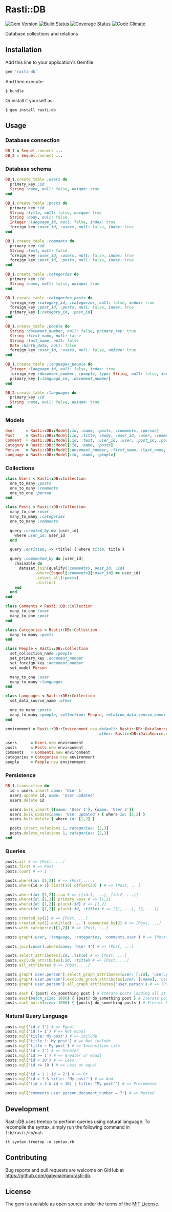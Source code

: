 # Rasti::DB

[![Gem Version](https://badge.fury.io/rb/rasti-db.svg)](https://rubygems.org/gems/rasti-db)
[![Build Status](https://travis-ci.org/gabynaiman/rasti-db.svg?branch=master)](https://travis-ci.org/gabynaiman/rasti-db)
[![Coverage Status](https://coveralls.io/repos/github/gabynaiman/rasti-db/badge.svg?branch=master)](https://coveralls.io/github/gabynaiman/rasti-db?branch=master)
[![Code Climate](https://codeclimate.com/github/gabynaiman/rasti-db.svg)](https://codeclimate.com/github/gabynaiman/rasti-db)

Database collections and relations

## Installation

Add this line to your application's Gemfile:

```ruby
gem 'rasti-db'
```

And then execute:

    $ bundle

Or install it yourself as:

    $ gem install rasti-db

## Usage

### Database connection

```ruby
DB_1 = Sequel.connect ...
DB_2 = Sequel.connect ...
```

### Database schema

```ruby
DB_1.create_table :users do
  primary_key :id
  String :name, null: false, unique: true
end

DB_1.create_table :posts do
  primary_key :id
  String :title, null: false, unique: true
  String :body, null: false
  Integer :language_id, null: false, index: true
  foreign_key :user_id, :users, null: false, index: true
end

DB_1.create_table :comments do
  primary_key :id
  String :text, null: false
  foreign_key :user_id, :users, null: false, index: true
  foreign_key :post_id, :posts, null: false, index: true
end

DB_1.create_table :categories do
  primary_key :id
  String :name, null: false, unique: true
end

DB_1.create_table :categories_posts do
  foreign_key :category_id, :categories, null: false, index: true
  foreign_key :post_id, :posts, null: false, index: true
  primary_key [:category_id, :post_id]
end

DB_1.create_table :people do
  String :document_number, null: false, primary_key: true
  String :first_name, null: false
  String :last_name, null: false
  Date :birth_date, null: false
  foreign_key :user_id, :users, null: false, unique: true
end

DB_1.create_table :languages_people do
  Integer :language_id, null: false, index: true
  foreign_key :document_number, :people, type: String, null: false, index: true
  primary_key [:language_id, :document_number]
end

DB_2.create_table :languages do
  primary_key :id
  String :name, null: false, unique: true
end
```

### Models

```ruby
User     = Rasti::DB::Model[:id, :name, :posts, :comments, :person]
Post     = Rasti::DB::Model[:id, :title, :body, :user_id, :user, :comments, :categories]
Comment  = Rasti::DB::Model[:id, :text, :user_id, :user, :post_id, :post]
Category = Rasti::DB::Model[:id, :name, :posts]
Person   = Rasti::DB::Model[:document_number, :first_name, :last_name, :birth_date, :user_id, :user]
Language = Rasti::DB::Model[:id, :name, :people]
```

### Collections

```ruby
class Users < Rasti::DB::Collection
  one_to_many :posts
  one_to_many :comments
  one_to_one :person
end

class Posts < Rasti::DB::Collection
  many_to_one :user
  many_to_many :categories
  one_to_many :comments

  query :created_by do |user_id|
    where user_id: user_id
  end

  query :entitled, -> (title) { where title: title }

  query :commented_by do |user_id|
    chainable do
      dataset.join(qualify(:comments), post_id: :id)
             .where(Sequel[:comments][:user_id] => user_id)
             .select_all(:posts)
             .distinct
    end
  end
end

class Comments < Rasti::DB::Collection
  many_to_one :user
  many_to_one :post
end

class Categories < Rasti::DB::Collection
  many_to_many :posts
end

class People < Rasti::DB::Collection
  set_collection_name :people
  set_primary_key :document_number
  set_foreign_key :document_number
  set_model Person

  many_to_one :user
  many_to_many :languages
end

class Languages < Rasti::DB::Collection
  set_data_source_name :other

  one_to_many :posts
  many_to_many :people, collection: People, relation_data_source_name: :default
end

environment = Rasti::DB::Environment.new default: Rasti::DB::DataSource.new(DB_1),
                                         other: Rasti::DB::DataSource.new(DB_2, 'custom_schema')

users      = Users.new environment
posts      = Posts.new environment
comments   = Comments.new environment
categories = Categories.new environment
people     = People.new environment
```

### Persistence

```ruby
DB_1.transaction do
  id = users.insert name: 'User 1'
  users.update id, name: 'User updated'
  users.delete id

  users.bulk_insert [{name: 'User 1'}, {name: 'User 2'}]
  users.bulk_update(name: 'User updated') { where id: [1,2] }
  users.bulk_delete { where id: [1,2] }

  posts.insert_relations 1, categories: [2,3]
  posts.delete_relations 1, categories: [2,3]
end
```

### Queries

```ruby
posts.all # => [Post, ...]
posts.first # => Post
posts.count # => 1

posts.where(id: [1,2]) # => [Post, ...]
posts.where{id > 1}.limit(10).offset(20) } # => [Post, ...]

posts.where(id: [1,2]).raw # => [{id:1, ...}, {id:2, ...}]
posts.where(id: [1,2]).primary_keys # => [1,2]
posts.where(id: [1,2]).pluck(:id) # => [1,2]
posts.where(id: [1,2]).pluck(:id, :title) # => [[1, ...], [2, ...]]

posts.created_by(1) # => [Post, ...]
posts.created_by(1).entitled('...').commented_by(2) # => [Post, ...]
posts.with_categories([1,2]) # => [Post, ...]

posts.graph(:user, :language, :categories, 'comments.user') # => [Post(User, Language, [Categories, ...], [Comments(User)]), ...]

posts.join(:user).where(name: 'User 4') # => [Post, ...]

posts.select_attributes(:id, :title) # => [Post, ...]
posts.exclude_attributes(:id, :title) # => [Post, ...]
posts.all_attributes # => [Post, ...]

posts.graph('user.person').select_graph_attributes(user: [:id], 'user.person': [:last_name, :user_id]) # => [Post, ...]
posts.graph('user.person').exclude_graph_attributes(user: [:name], 'user.person': [:first_name, :last_name]) # => [Post, ...]
posts.graph('user.person').all_graph_attributes('user.person') # => [Post, ...]

posts.each { |post| do_something post } # Iterate posts loading all at first
posts.each(batch_size: 1000) { |post| do_something post } # Iterate posts loading in batches
posts.each_batch(size: 1000) { |posts| do_something posts } # Iterate batches of posts
```
### Natural Query Language

```ruby
posts.nql('id = 1') # => Equal
posts.nql('id != 1') # => Not equal
posts.nql('title: My post') # => Include
posts.nql('title !: My post') # => Not include
posts.nql('title ~ My post') # => Insensitive like
posts.nql('id > 1') # => Greater
posts.nql('id >= 1') # => Greater or equal
posts.nql('id < 10') # => Less
posts.nql('id <= 10') # => Less or equal

posts.nql('id = 1 | id = 2') # => Or
posts.nql('id > 1 & title: "My post"') # => And
posts.nql('(id > 3 & id < 10) | title: "My post"') # => Precedence

posts.nql('comments.user.person.document_number = 7') # => Nested
```

## Development

Rasti::DB uses treetop to perform queries using natural language. To recompile the syntax, simply run the following command in `lib/rasti/db/nql`:

```
tt syntax.treetop -o syntax.rb
```

## Contributing

Bug reports and pull requests are welcome on GitHub at https://github.com/gabynaiman/rasti-db.


## License

The gem is available as open source under the terms of the [MIT License](http://opensource.org/licenses/MIT).


